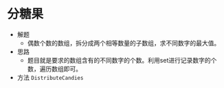 # 分糖果
- 解题
    - 偶数个数的数组，拆分成两个相等数量的子数组，求不同数字的最大值。
- 思路
    - 题目就是要求的数组含有的不同数字的个数。利用set进行记录数字的个数，遍历数组即可。
- 方法
`DistributeCandies`